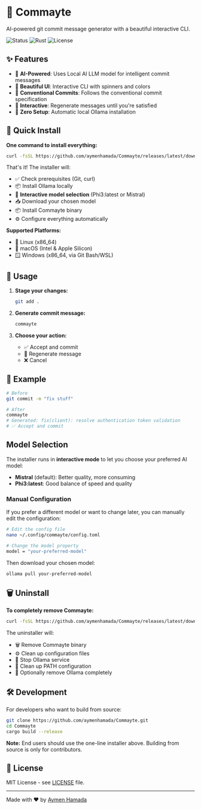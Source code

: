 # 🚀 Commayte

AI-powered git commit message generator with a beautiful interactive CLI.

![Status](https://img.shields.io/badge/Status-Ready-green)
![Rust](https://img.shields.io/badge/Rust-1.70+-blue)
![License](https://img.shields.io/badge/License-MIT-green)

## ✨ Features

- 🤖 **AI-Powered**: Uses Local AI LLM model for intelligent commit messages
- 🎨 **Beautiful UI**: Interactive CLI with spinners and colors
- 📝 **Conventional Commits**: Follows the conventional commit specification
- 🔄 **Interactive**: Regenerate messages until you're satisfied
- 🚀 **Zero Setup**: Automatic local Ollama installation

## 🚀 Quick Install

**One command to install everything:**

```bash
curl -fsSL https://github.com/aymenhamada/Commayte/releases/latest/download/install.sh | bash
```

That's it! The installer will:
- ✅ Check prerequisites (Git, curl)
- 📦 Install Ollama locally
- 🤖 **Interactive model selection** (Phi3:latest or Mistral)
- 📥 Download your chosen model
- 📦 Install Commayte binary
- ⚙️ Configure everything automatically

**Supported Platforms:**
- 🐧 Linux (x86_64)
- 🍎 macOS (Intel & Apple Silicon)
- 🪟 Windows (x86_64, via Git Bash/WSL)

## 📖 Usage

1. **Stage your changes:**
   ```bash
   git add .
   ```

2. **Generate commit message:**
   ```bash
   commayte
   ```

3. **Choose your action:**
   - ✅ Accept and commit
   - 🔄 Regenerate message
   - ❌ Cancel

## 📖 Example

```bash
# Before
git commit -m "fix stuff"

# After
commayte
# Generated: fix(client): resolve authentication token validation
# ✅ Accept and commit
```

## Model Selection

The installer runs in **interactive mode** to let you choose your preferred AI model:
- **Mistral** (default): Better quality, more consuming
- **Phi3:latest**: Good balance of speed and quality

### Manual Configuration

If you prefer a different model or want to change later, you can manually edit the configuration:

```bash
# Edit the config file
nano ~/.config/commayte/config.toml

# Change the model property
model = "your-preferred-model"
```

Then download your chosen model:
```bash
ollama pull your-preferred-model
```

## 🗑️ Uninstall

**To completely remove Commayte:**

```bash
curl -fsSL https://github.com/aymenhamada/Commayte/releases/latest/download/uninstall.sh | bash
```

The uninstaller will:
- 🗑️ Remove Commayte binary
- ⚙️ Clean up configuration files
- 🛑 Stop Ollama service
- 🧹 Clean up PATH configuration
- 🤖 Optionally remove Ollama completely

## 🛠️ Development

For developers who want to build from source:

```bash
git clone https://github.com/aymenhamada/Commayte.git
cd Commayte
cargo build --release
```

**Note:** End users should use the one-line installer above. Building from source is only for contributors.

## 📄 License

MIT License - see [LICENSE](LICENSE) file.

---

Made with ❤️ by [Aymen Hamada](https://github.com/aymenhamada) 